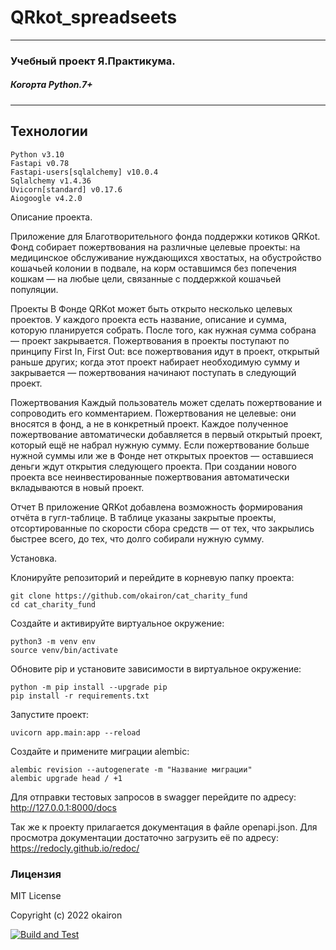 # QRkot_spreadseets
___
### Учебный проект Я.Практикума.
##### Когорта Python.7+
___
## Технологии
    Python v3.10
    Fastapi v0.78
    Fastapi-users[sqlalchemy] v10.0.4
    Sqlalchemy v1.4.36
    Uvicorn[standard] v0.17.6
    Aiogoogle v4.2.0


Описание проекта.

Приложение для Благотворительного фонда поддержки котиков QRKot.
Фонд собирает пожертвования на различные целевые проекты: на медицинское обслуживание нуждающихся хвостатых, на обустройство кошачьей колонии в подвале, на корм оставшимся без попечения кошкам — на любые цели, связанные с поддержкой кошачьей популяции.

Проекты
В Фонде QRKot может быть открыто несколько целевых проектов. У каждого проекта есть название, описание и сумма, которую планируется собрать. После того, как нужная сумма собрана — проект закрывается.
Пожертвования в проекты поступают по принципу First In, First Out: все пожертвования идут в проект, открытый раньше других; когда этот проект набирает необходимую сумму и закрывается — пожертвования начинают поступать в следующий проект.

Пожертвования
Каждый пользователь может сделать пожертвование и сопроводить его комментарием. Пожертвования не целевые: они вносятся в фонд, а не в конкретный проект. Каждое полученное пожертвование автоматически добавляется в первый открытый проект, который ещё не набрал нужную сумму. Если пожертвование больше нужной суммы или же в Фонде нет открытых проектов — оставшиеся деньги ждут открытия следующего проекта. При создании нового проекта все неинвестированные пожертвования автоматически вкладываются в новый проект.

Отчет
В приложение QRKot добавлена возможность формирования отчёта в гугл-таблице. В таблице указаны закрытые проекты, отсортированные по скорости сбора средств — от тех, что закрылись быстрее всего, до тех, что долго собирали нужную сумму.


Установка.

Клонируйте репозиторий и перейдите в корневую папку проекта:

    git clone https://github.com/okairon/cat_charity_fund
    cd cat_charity_fund

Создайте и активируйте виртуальное окружение:

    python3 -m venv env
    source venv/bin/activate

Обновите pip и установите зависимости в виртуальное окружение:

    python -m pip install --upgrade pip
    pip install -r requirements.txt

Запустите проект:

    uvicorn app.main:app --reload

Создайте и примените миграции alembic:

    alembic revision --autogenerate -m "Название миграции"
    alembic upgrade head / +1 

Для отправки тестовых запросов в swagger перейдите по адресу:
http://127.0.0.1:8000/docs

Так же к проекту прилагается документация в файле openapi.json.
Для просмотра документации достаточно загрузить её по адресу:
https://redocly.github.io/redoc/

### Лицензия
MIT License

Copyright (c) 2022 okairon

[![Build and Test](https://github.com/okairon/QRkot_spreadsheets/actions/workflows/main.yml/badge.svg)](https://github.com/okairon/QRkot_spreadsheets/actions/workflows/main.yml)
